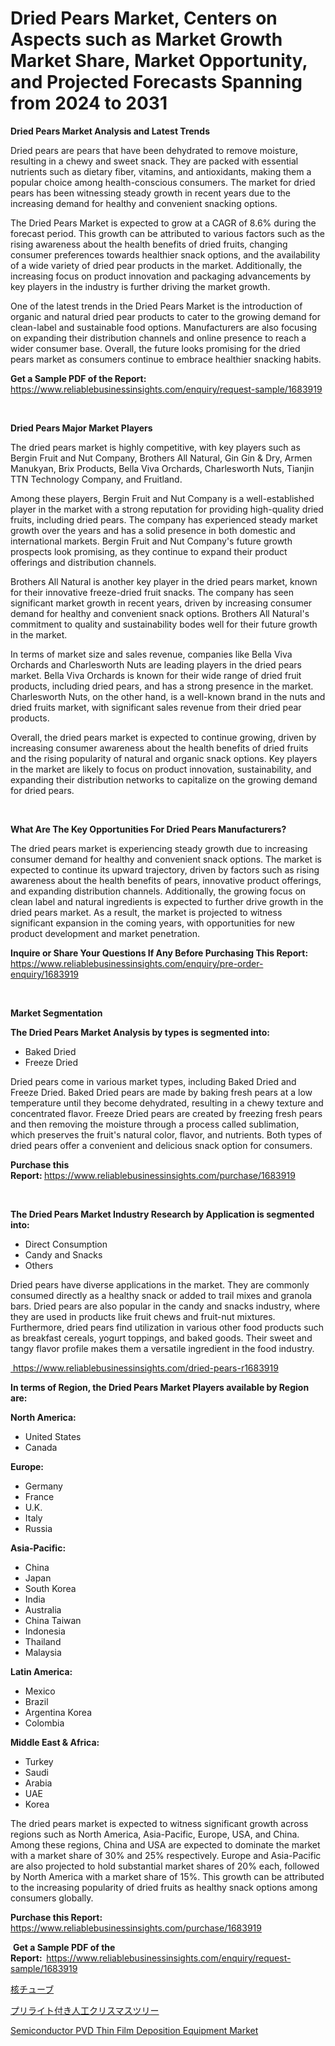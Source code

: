 <p><h1>Dried Pears Market, Centers on Aspects such as Market Growth Market Share, Market Opportunity, and Projected Forecasts Spanning from 2024 to 2031</h1></p><p><strong>Dried Pears Market Analysis and Latest Trends</strong></p>
<p><p>Dried pears are pears that have been dehydrated to remove moisture, resulting in a chewy and sweet snack. They are packed with essential nutrients such as dietary fiber, vitamins, and antioxidants, making them a popular choice among health-conscious consumers. The market for dried pears has been witnessing steady growth in recent years due to the increasing demand for healthy and convenient snacking options.</p><p>The Dried Pears Market is expected to grow at a CAGR of 8.6% during the forecast period. This growth can be attributed to various factors such as the rising awareness about the health benefits of dried fruits, changing consumer preferences towards healthier snack options, and the availability of a wide variety of dried pear products in the market. Additionally, the increasing focus on product innovation and packaging advancements by key players in the industry is further driving the market growth.</p><p>One of the latest trends in the Dried Pears Market is the introduction of organic and natural dried pear products to cater to the growing demand for clean-label and sustainable food options. Manufacturers are also focusing on expanding their distribution channels and online presence to reach a wider consumer base. Overall, the future looks promising for the dried pears market as consumers continue to embrace healthier snacking habits.</p></p>
<p><strong>Get a Sample PDF of the Report:&nbsp;</strong> <a href="https://www.reliablebusinessinsights.com/enquiry/request-sample/1683919">https://www.reliablebusinessinsights.com/enquiry/request-sample/1683919</a></p>
<p>&nbsp;</p>
<p><strong>Dried Pears Major Market Players</strong></p>
<p><p>The dried pears market is highly competitive, with key players such as Bergin Fruit and Nut Company, Brothers All Natural, Gin Gin & Dry, Armen Manukyan, Brix Products, Bella Viva Orchards, Charlesworth Nuts, Tianjin TTN Technology Company, and Fruitland. </p><p>Among these players, Bergin Fruit and Nut Company is a well-established player in the market with a strong reputation for providing high-quality dried fruits, including dried pears. The company has experienced steady market growth over the years and has a solid presence in both domestic and international markets. Bergin Fruit and Nut Company's future growth prospects look promising, as they continue to expand their product offerings and distribution channels.</p><p>Brothers All Natural is another key player in the dried pears market, known for their innovative freeze-dried fruit snacks. The company has seen significant market growth in recent years, driven by increasing consumer demand for healthy and convenient snack options. Brothers All Natural's commitment to quality and sustainability bodes well for their future growth in the market.</p><p>In terms of market size and sales revenue, companies like Bella Viva Orchards and Charlesworth Nuts are leading players in the dried pears market. Bella Viva Orchards is known for their wide range of dried fruit products, including dried pears, and has a strong presence in the market. Charlesworth Nuts, on the other hand, is a well-known brand in the nuts and dried fruits market, with significant sales revenue from their dried pear products.</p><p>Overall, the dried pears market is expected to continue growing, driven by increasing consumer awareness about the health benefits of dried fruits and the rising popularity of natural and organic snack options. Key players in the market are likely to focus on product innovation, sustainability, and expanding their distribution networks to capitalize on the growing demand for dried pears.</p></p>
<p>&nbsp;</p>
<p><strong>What Are The Key Opportunities For Dried Pears Manufacturers?</strong></p>
<p><p>The dried pears market is experiencing steady growth due to increasing consumer demand for healthy and convenient snack options. The market is expected to continue its upward trajectory, driven by factors such as rising awareness about the health benefits of pears, innovative product offerings, and expanding distribution channels. Additionally, the growing focus on clean label and natural ingredients is expected to further drive growth in the dried pears market. As a result, the market is projected to witness significant expansion in the coming years, with opportunities for new product development and market penetration.</p></p>
<p><strong>Inquire or Share Your Questions If Any Before Purchasing This Report:</strong> <a href="https://www.reliablebusinessinsights.com/enquiry/pre-order-enquiry/1683919">https://www.reliablebusinessinsights.com/enquiry/pre-order-enquiry/1683919</a></p>
<p>&nbsp;</p>
<p><strong>Market Segmentation</strong></p>
<p><strong>The Dried Pears Market Analysis by types is segmented into:</strong></p>
<p><ul><li>Baked Dried</li><li>Freeze Dried</li></ul></p>
<p><p>Dried pears come in various market types, including Baked Dried and Freeze Dried. Baked Dried pears are made by baking fresh pears at a low temperature until they become dehydrated, resulting in a chewy texture and concentrated flavor. Freeze Dried pears are created by freezing fresh pears and then removing the moisture through a process called sublimation, which preserves the fruit's natural color, flavor, and nutrients. Both types of dried pears offer a convenient and delicious snack option for consumers.</p></p>
<p><strong>Purchase this Report:&nbsp;</strong><a href="https://www.reliablebusinessinsights.com/purchase/1683919">https://www.reliablebusinessinsights.com/purchase/1683919</a></p>
<p>&nbsp;</p>
<p><strong>The Dried Pears Market Industry Research by Application is segmented into:</strong></p>
<p><ul><li>Direct Consumption</li><li>Candy and Snacks</li><li>Others</li></ul></p>
<p><p>Dried pears have diverse applications in the market. They are commonly consumed directly as a healthy snack or added to trail mixes and granola bars. Dried pears are also popular in the candy and snacks industry, where they are used in products like fruit chews and fruit-nut mixtures. Furthermore, dried pears find utilization in various other food products such as breakfast cereals, yogurt toppings, and baked goods. Their sweet and tangy flavor profile makes them a versatile ingredient in the food industry.</p></p>
<p><a href="https://www.reliablebusinessinsights.com/dried-pears-r1683919">&nbsp;https://www.reliablebusinessinsights.com/dried-pears-r1683919</a></p>
<p><strong>In terms of Region, the Dried Pears Market Players available by Region are:</strong></p>
<p>
    <p> <strong> North America: </strong>
        <ul>
            <li>United States</li>
            <li>Canada</li>
        </ul>
        </p> 
    <p> <strong> Europe: </strong>
        <ul>
            <li>Germany</li>
            <li>France</li>
            <li>U.K.</li>
            <li>Italy</li>
            <li>Russia</li>
        </ul>
        </p> 
    <p> <strong> Asia-Pacific: </strong>
        <ul>
            <li>China</li>
            <li>Japan</li>
            <li>South Korea</li>
            <li>India</li>
            <li>Australia</li>
            <li>China Taiwan</li>
            <li>Indonesia</li>
            <li>Thailand</li>
            <li>Malaysia</li>
        </ul>
        </p> 
    <p> <strong> Latin America: </strong>
        <ul>
            <li>Mexico</li>
            <li>Brazil</li>
            <li>Argentina Korea</li>
            <li>Colombia</li>
        </ul>
        </p> 
    <p> <strong> Middle East & Africa: </strong>
        <ul>
            <li>Turkey</li>
            <li>Saudi</li>
            <li>Arabia</li>
            <li>UAE</li>
            <li>Korea</li>
        </ul>
    </p>
    </p>
<p><p>The dried pears market is expected to witness significant growth across regions such as North America, Asia-Pacific, Europe, USA, and China. Among these regions, China and USA are expected to dominate the market with a market share of 30% and 25% respectively. Europe and Asia-Pacific are also projected to hold substantial market shares of 20% each, followed by North America with a market share of 15%. This growth can be attributed to the increasing popularity of dried fruits as healthy snack options among consumers globally.</p></p>
<p><strong>Purchase this Report: </strong><a href="https://www.reliablebusinessinsights.com/purchase/1683919">https://www.reliablebusinessinsights.com/purchase/1683919</a></p>
<p>&nbsp;<strong>Get a Sample PDF of the Report:&nbsp;&nbsp;</strong><a href="https://www.reliablebusinessinsights.com/enquiry/request-sample/1683919">https://www.reliablebusinessinsights.com/enquiry/request-sample/1683919</a></p>
<p><strong></strong></p>
<p><p><a href="https://github.com/mreklxf44233/Market-Research-Report-List-2/blob/main/8408530150192.md">核チューブ</a></p><p><a href="https://medium.com/@frankfurter35566/%E3%83%97%E3%83%AC%E3%83%A9%E3%82%A4%E3%83%88%E4%BA%BA%E5%B7%A5%E3%82%AF%E3%83%AA%E3%82%B9%E3%83%9E%E3%82%B9%E3%83%84%E3%83%AA%E3%83%BC%E5%B8%82%E5%A0%B4%E8%AA%BF%E6%9F%BB%E3%83%AC%E3%83%9D%E3%83%BC%E3%83%88%E3%81%AB%E3%81%AF-2024%E5%B9%B4%E3%81%8B%E3%82%892031%E5%B9%B4%E3%81%BE%E3%81%A7%E3%81%AE-%E3%81%AEcagr%E3%81%A7%E4%BA%88%E6%B8%AC%E3%81%95%E3%82%8C%E3%82%8B%E5%B8%82%E5%A0%B4%E8%A6%8F%E6%A8%A1-%E3%82%B7%E3%82%A7%E3%82%A2-%E6%88%90%E9%95%B7%E7%8E%87%E3%81%AB%E9%96%A2%E3%81%99%E3%82%8B%E5%88%86%E6%9E%90%E3%81%8C%E5%90%AB%E3%81%BE%E3%82%8C%E3%81%A6%E3%81%84%E3%81%BE%E3%81%99-378d3a14e1af">プリライト付き人工クリスマスツリー</a></p><p><a href="https://github.com/AKSHATREPORTPRIME/Market-Research-Report-List-5/blob/main/semiconductor-pvd-thin-film-deposition-equipment-market.md">Semiconductor PVD Thin Film Deposition Equipment Market</a></p></p>
